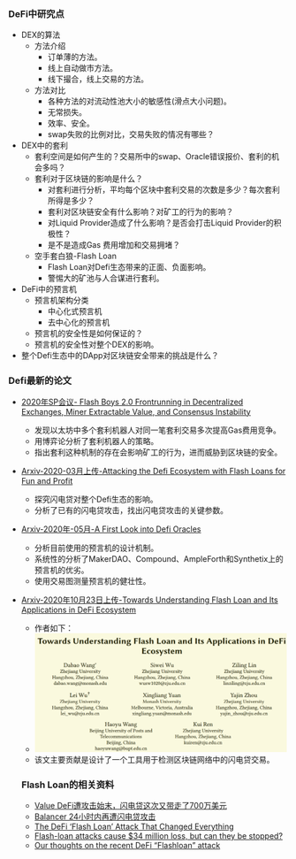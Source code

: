 ###  DeFi中研究点

- DEX的算法
  - 方法介绍
    - 订单薄的方法。
    - 线上自动做市方法。
    - 线下撮合，线上交易的方法。
  - 方法对比
    - 各种方法的对流动性池大小的敏感性(滑点大小问题)。
    - 无常损失。
    - 效率、安全。
    - swap失败的比例对比，交易失败的情况有哪些？
- DEX中的套利
  - 套利空间是如何产生的？交易所中的swap、Oracle错误报价、套利的机会多吗？
  - 套利对于区块链的影响是什么？
    - 对套利进行分析，平均每个区块中套利交易的次数是多少？每次套利所得是多少？
    - 套利对区块链安全有什么影响？对矿工的行为的影响？
    - 对Liquid Provider造成了什么影响？是否会打击Liquid Provider的积极性？
    - 是不是造成Gas 费用增加和交易拥堵？
  - 空手套白狼-Flash Loan
    - Flash Loan对Defi生态带来的正面、负面影响。
    - 警惕大的矿池与人合谋进行套利。
- DeFi中的预言机
  - 预言机架构分类
    - 中心化式预言机
    - 去中心化的预言机
  - 预言机的安全性是如何保证的？
  - 预言机的安全性对整个DEX的影响。
- 整个Defi生态中的DApp对区块链安全带来的挑战是什么？

### Defi最新的论文

- [2020年SP会议- Flash Boys 2.0 Frontrunning in Decentralized Exchanges, Miner Extractable Value, and Consensus Instability](https://ieeexplore.ieee.org/stamp/stamp.jsp?tp=&arnumber=9152675)

  - 发现以太坊中多个套利机器人对同一笔套利交易多次提高Gas费用竞争。
  - 用博弈论分析了套利机器人的策略。
  - 指出套利这种机制的存在会影响矿工的行为，进而威胁到区块链的安全。

- [Arxiv-2020-03月上传-Attacking the Defi Ecosystem with Flash Loans for Fun and Profit](https://arxiv.org/pdf/2003.03810.pdf)

  - 探究闪电贷对整个Defi生态的影响。
  - 分析了已有的闪电贷攻击，找出闪电贷攻击的关键参数。

- [Arxiv-2020年-05月-A First Look into Defi Oracles](https://arxiv.org/pdf/2005.04377.pdf)

  - 分析目前使用的预言机的设计机制。
  - 系统性的分析了MakerDAO、Compound、AmpleForth和Synthetix上的预言机的优劣。
  - 使用交易图测量预言机的健壮性。

- [Arxiv-2020年10月23日上传-Towards Understanding Flash Loan and Its Applications in DeFi Ecosystem](https://arxiv.org/pdf/2010.12252.pdf)

  - 作者如下：
  - <img src="./image/image-20201117162948904.png" alt="image-20201117162948904" style="zoom:50%;" />
  - 该文主要贡献是设计了一个工具用于检测区块链网络中的闪电贷交易。

  ### Flash Loan的相关资料

  - [Value DeFi遭攻击始末，闪电贷这次又带走了700万美元](https://www.8btc.com/article/669039)
  - [Balancer 24小时内再遭闪电贷攻击](https://www.bitpush.news/articles/852985)
  - [The DeFi ‘Flash Loan’ Attack That Changed Everything](https://www.coindesk.com/the-defi-flash-loan-attack-that-changed-everything)
  - [Flash-loan attacks cause $34 million loss, but can they be stopped?](https://www.okex.com/academy/en/flash-loan-attacks-cause-34-million-loss-but-can-they-be-stopped-defi-digest)
  - [Our thoughts on the recent DeFi “Flashloan” attack](https://medium.com/iosg-ventures/our-thoughts-on-the-recent-defi-flashloan-attack-afe856b0a849)

